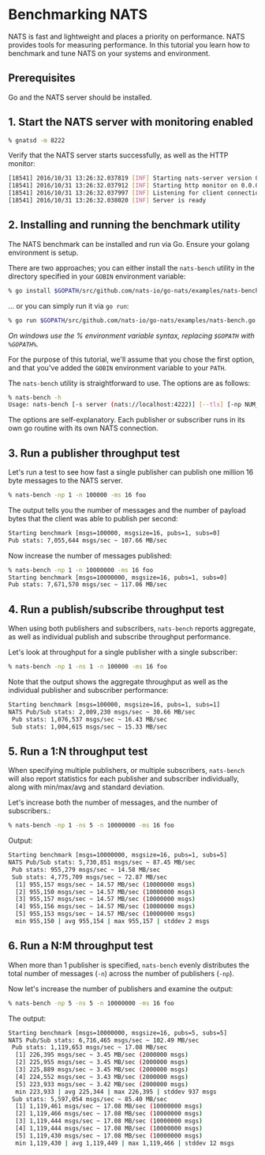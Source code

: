 # Benchmarking  NATS

NATS is fast and lightweight and places a priority on performance. NATS provides tools for measuring performance. In this tutorial you learn how to benchmark and tune NATS on your systems and environment.

## Prerequisites

Go and the NATS server should be installed.

## 1. Start the NATS server with monitoring enabled

```sh
% gnatsd -m 8222
```

Verify that the NATS server starts successfully, as well as the HTTP monitor:

```sh
[18541] 2016/10/31 13:26:32.037819 [INF] Starting nats-server version 0.9.4
[18541] 2016/10/31 13:26:32.037912 [INF] Starting http monitor on 0.0.0.0:8222
[18541] 2016/10/31 13:26:32.037997 [INF] Listening for client connections on 0.0.0.0:4222
[18541] 2016/10/31 13:26:32.038020 [INF] Server is ready
```

## 2. Installing and running the benchmark utility 

The NATS benchmark can be installed and run via Go.  Ensure your golang environment is setup.

There are two approaches; you can either install the `nats-bench` utility in the directory specified in your `GOBIN` environment variable:

```sh
% go install $GOPATH/src/github.com/nats-io/go-nats/examples/nats-bench.go
```

... or you can simply run it via `go run`:

```sh
% go run $GOPATH/src/github.com/nats-io/go-nats/examples/nats-bench.go
```

*On windows use the % environment variable syntax, replacing `$GOPATH` with `%GOPATH%`.*

For the purpose of this tutorial, we'll assume that you chose the first option, and that you've added the `GOBIN` environment variable to your `PATH`.

The `nats-bench` utility is straightforward to use. The options are as follows:

```sh
% nats-bench -h
Usage: nats-bench [-s server (nats://localhost:4222)] [--tls] [-np NUM_PUBLISHERS] [-ns NUM_SUBSCRIBERS] [-n NUM_MSGS] [-ms MESSAGE_SIZE] [-csv csvfile] <subject>
```

The options are self-explanatory. Each publisher or subscriber runs in its own go routine with its own NATS connection.

## 3. Run a publisher throughput test

Let's run a test to see how fast a single publisher can publish one million 16 byte messages to the NATS server.

```sh
% nats-bench -np 1 -n 100000 -ms 16 foo
```

The output tells you the number of messages and the number of payload bytes that the client was able to publish per second:

```sh
Starting benchmark [msgs=100000, msgsize=16, pubs=1, subs=0]
Pub stats: 7,055,644 msgs/sec ~ 107.66 MB/sec
```

Now increase the number of messages published:

```sh
% nats-bench -np 1 -n 10000000 -ms 16 foo
Starting benchmark [msgs=10000000, msgsize=16, pubs=1, subs=0]
Pub stats: 7,671,570 msgs/sec ~ 117.06 MB/sec
```

## 4. Run a publish/subscribe throughput test

When using both publishers and subscribers, `nats-bench` reports aggregate, as well as individual publish and subscribe throughput performance.

Let's look at throughput for a single publisher with a single subscriber:

```sh
% nats-bench -np 1 -ns 1 -n 100000 -ms 16 foo
```

Note that the output shows the aggregate throughput as well as the individual publisher and subscriber performance:

```sh
Starting benchmark [msgs=100000, msgsize=16, pubs=1, subs=1]
NATS Pub/Sub stats: 2,009,230 msgs/sec ~ 30.66 MB/sec
 Pub stats: 1,076,537 msgs/sec ~ 16.43 MB/sec
 Sub stats: 1,004,615 msgs/sec ~ 15.33 MB/sec
 ```

## 5. Run a 1:N throughput test

When specifying multiple publishers, or multiple subscribers, `nats-bench` will also report statistics for each publisher and subscriber individually, along with min/max/avg and standard deviation.

Let's increase both the number of messages, and the number of subscribers.:

```sh
% nats-bench -np 1 -ns 5 -n 10000000 -ms 16 foo
```

Output:

```sh
Starting benchmark [msgs=10000000, msgsize=16, pubs=1, subs=5]
NATS Pub/Sub stats: 5,730,851 msgs/sec ~ 87.45 MB/sec
 Pub stats: 955,279 msgs/sec ~ 14.58 MB/sec
 Sub stats: 4,775,709 msgs/sec ~ 72.87 MB/sec
  [1] 955,157 msgs/sec ~ 14.57 MB/sec (10000000 msgs)
  [2] 955,150 msgs/sec ~ 14.57 MB/sec (10000000 msgs)
  [3] 955,157 msgs/sec ~ 14.57 MB/sec (10000000 msgs)
  [4] 955,156 msgs/sec ~ 14.57 MB/sec (10000000 msgs)
  [5] 955,153 msgs/sec ~ 14.57 MB/sec (10000000 msgs)
  min 955,150 | avg 955,154 | max 955,157 | stddev 2 msgs
```

## 6. Run a N:M throughput test

When more than 1 publisher is specified, `nats-bench` evenly distributes the total number of  messages (`-n`) across the number of publishers (`-np`). 

Now let's increase the number of publishers and examine the output:

```sh
% nats-bench -np 5 -ns 5 -n 10000000 -ms 16 foo
```

The output:

```sh
Starting benchmark [msgs=10000000, msgsize=16, pubs=5, subs=5]
NATS Pub/Sub stats: 6,716,465 msgs/sec ~ 102.49 MB/sec
 Pub stats: 1,119,653 msgs/sec ~ 17.08 MB/sec
  [1] 226,395 msgs/sec ~ 3.45 MB/sec (2000000 msgs)
  [2] 225,955 msgs/sec ~ 3.45 MB/sec (2000000 msgs)
  [3] 225,889 msgs/sec ~ 3.45 MB/sec (2000000 msgs)
  [4] 224,552 msgs/sec ~ 3.43 MB/sec (2000000 msgs)
  [5] 223,933 msgs/sec ~ 3.42 MB/sec (2000000 msgs)
  min 223,933 | avg 225,344 | max 226,395 | stddev 937 msgs
 Sub stats: 5,597,054 msgs/sec ~ 85.40 MB/sec
  [1] 1,119,461 msgs/sec ~ 17.08 MB/sec (10000000 msgs)
  [2] 1,119,466 msgs/sec ~ 17.08 MB/sec (10000000 msgs)
  [3] 1,119,444 msgs/sec ~ 17.08 MB/sec (10000000 msgs)
  [4] 1,119,444 msgs/sec ~ 17.08 MB/sec (10000000 msgs)
  [5] 1,119,430 msgs/sec ~ 17.08 MB/sec (10000000 msgs)
  min 1,119,430 | avg 1,119,449 | max 1,119,466 | stddev 12 msgs
  ```
